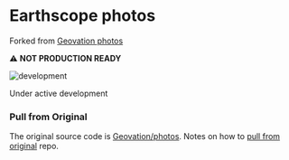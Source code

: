 # Earthscope photos
Forked from [Geovation photos](https://github.com/Geovation/photos)



⚠️ **NOT PRODUCTION READY**

![development](https://media.giphy.com/media/26AHONQ79FdWZhAI0/giphy.gif)

Under active development


### Pull from Original

The original source code is [Geovation/photos](https://github.com/Geovation/photos). Notes on how to [pull from original](http://bassistance.de/2010/06/25/git-fu-updating-your-github-fork/) repo.
